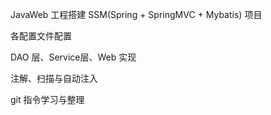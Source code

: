JavaWeb 工程搭建 SSM(Spring + SpringMVC + Mybatis) 项目

各配置文件配置

DAO 层、Service层、Web 实现

注解、扫描与自动注入

git 指令学习与整理

